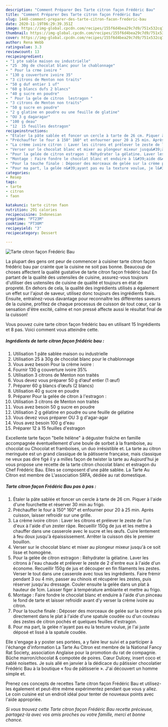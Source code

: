 ```yaml
---
description: "Comment Préparer Des Tarte citron façon Frédéric Bau"
title: "Comment Préparer Des Tarte citron façon Frédéric Bau"
slug: 1448-comment-preparer-des-tarte-citron-facon-frederic-bau
date: 2020-11-19T06:29:39.351Z
image: https://img-global.cpcdn.com/recipes/155f6d4bea29c7d9/751x532cq70/tarte-citron-facon-frederic-bau-photo-principale-de-la-recette.jpg
thumbnail: https://img-global.cpcdn.com/recipes/155f6d4bea29c7d9/751x532cq70/tarte-citron-facon-frederic-bau-photo-principale-de-la-recette.jpg
cover: https://img-global.cpcdn.com/recipes/155f6d4bea29c7d9/751x532cq70/tarte-citron-facon-frederic-bau-photo-principale-de-la-recette.jpg
author: Rena Webb
ratingvalue: 3.3
reviewcount: 13
recipeingredient:
- "1 pte sable maison ou industrielle"
- "25  30g de chocolat blanc pour le chablonnage"
- " Pour la crme ivoire "
- "130 g couverture ivoire 35"
- "3 citrons de Menton non traits"
- "50 g duf entier 1 uf"
- "60 g blancs dufs 2 blancs"
- "40 g sucre en poudre"
- " Pour la gele de citron  lestragon "
- "3 citrons de Menton non traits"
- "50 g sucre en poudre"
- "2 g glatine en poudre ou une feuille de glatine"
- "OU 3 g dagaragar"
- "100 g deau"
- "12  15 feuilles destragon"
recipeinstructions:
- "Étaler la pâte sablée et foncer un cercle à tarte de 26 cm. Piquer à l&#39;aide d&#39;une fourchette et réserver 30 min au frigo."
- "Préchauffer le four à 150° 160° et enfourner pour 20 à 25 min. Après cuisson, laisser refroidir sur une grille."
- "La crème ivoire citron : Laver les citrons et prélever le zeste de l&#39;un d&#39;eux à l&#39;aide d&#39;un zester râpe. Recueillir 150g de jus et les mettre à chauffer dans une casserole avec le sucre et les œufs. Cuire lentement à feu doux jusqu&#39;à épaississement. Arrêter la cuisson dès le premier bouillon."
- "Verser sur le chocolat blanc et mixer au plongeur mixeur jusqu&#39;à ce soit lisse et homogène."
- "Pour la gelée de citron estragon : Réhydrater la gélatine. Laver les citrons à l&#39;eau chaude et prélever le zeste de 2 d&#39;entre eux à l&#39;aide d&#39;un économe. Recueillir 150g de jus et découper en fin filaments les zestes. Verser le tout dans une casserole avec tous les ingrédients. Faire frémir pendant 3 ou 4 min, passer au chinois et récupérer les zestes, puis réserver jusqu&#39;au dressage. Couler ensuite la gelée dans un plat à hauteur de 1cm. Laisser figer à température ambiante et mettre au frigo."
- "Montage : Faire fondre le chocolat blanc et enduire à l&#39;aide d&#39;un pinceau le fond de tarte et laisser refroidir avant d&#39;y verser la crème ivoire au citron."
- "Pour la touche finale : Déposer des morceaux de gelée sur la crème pris directement dans le plat à l&#39;aide d&#39;une spatule coudée ou d&#39;un couteau des zestes de citron pochés et quelques feuilles d&#39;estragon."
- "Pour ma part, la gelée n&#39;ayant pas eu la texture voulue, je l&#39;ai juste déposé et lissé à la spatule coudée."
categories:
- Resep
tags:
- tarte
- citron
- faon

katakunci: tarte citron faon 
nutrition: 291 calories
recipecuisine: Indonesian
preptime: "PT23M"
cooktime: "PT30M"
recipeyield: "3"
recipecategory: Dessert

---
```



![Tarte citron façon Frédéric Bau](https://img-global.cpcdn.com/recipes/155f6d4bea29c7d9/751x532cq70/tarte-citron-facon-frederic-bau-photo-principale-de-la-recette.jpg)

La plupart des gens ont peur de commencer à cuisiner tarte citron façon frédéric bau par crainte que la cuisine ne soit pas bonne. Beaucoup de choses affectent la qualité gustative de tarte citron façon frédéric bau! En partant de la qualité des ustensiles de cuisine, assurez-vous toujours d'utiliser des ustensiles de cuisine de qualité et toujours en état de propreté. En dehors de cela, la qualité des ingrédients utilisés a également un effet sur l'ajout de saveur, utilisez donc toujours des ingrédients frais. Ensuite, entraînez-vous davantage pour reconnaître les différentes saveurs de la cuisine, profitez de chaque processus de cuisson de tout cœur, car la sensation d'être excité, calme et non pressé affecte aussi le résultat final de la cuisson!

<!--inarticleads1-->

Vous pouvez cuire tarte citron façon frédéric bau en utilisant 15 Ingrédients et 8 pas. Voici comment vous atteindre cette.

##### Ingrédients de tarte citron façon frédéric bau :

1. Utilisation 1 pâte sablée maison ou industrielle
1. Utilisation 25 à 30g de chocolat blanc pour le chablonnage
1. Vous avez besoin  Pour la crème ivoire :
1. Fournir 130 g couverture ivoire 35%
1. Utilisation 3 citrons de Menton non traités
1. Vous devez vous préparer 50 g d’œuf entier (1 œuf)
1. Préparer 60 g blancs d’œufs (2 blancs)
1. Utilisation 40 g sucre en poudre
1. Préparer  Pour la gelée de citron à l&#39;estragon :
1. Utilisation 3 citrons de Menton non traités
1. Vous avez besoin 50 g sucre en poudre
1. Utilisation 2 g gélatine en poudre ou une feuille de gélatine
1. Vous devez vous préparer OU 3 g d&#39;agar-agar
1. Vous avez besoin 100 g d&#39;eau
1. Préparer 12 à 15 feuilles d&#39;estragon


Excellente tarte façon &#34;belle hélène&#34; à déguster fraîche en famille accompagnée éventuellement d&#39;une boule de sorbet à la framboise, au chocolat ou Chocolat et framboises, un duo irrésistible et. La tarte au citron meringuée est un grand classique de la pâtisserie française, mais classique ne veux pas dire figé il y a milles façon de twister la tarte au Aujourd&#39;hui je vous propose une recette de la tarte citron chocolat blanc et estragon du Chef Frédéric Bau. Elles se composent d&#39;une pâte sablée. La Tarte Au Citron est membre de L&#39;association SRFA, dédiée au rat domestique. 

<!--inarticleads2-->

##### Tarte citron façon Frédéric Bau pas à pas :

1. Étaler la pâte sablée et foncer un cercle à tarte de 26 cm. Piquer à l&#39;aide d&#39;une fourchette et réserver 30 min au frigo.
1. Préchauffer le four à 150° 160° et enfourner pour 20 à 25 min. Après cuisson, laisser refroidir sur une grille.
1. La crème ivoire citron : Laver les citrons et prélever le zeste de l&#39;un d&#39;eux à l&#39;aide d&#39;un zester râpe. Recueillir 150g de jus et les mettre à chauffer dans une casserole avec le sucre et les œufs. Cuire lentement à feu doux jusqu&#39;à épaississement. Arrêter la cuisson dès le premier bouillon.
1. Verser sur le chocolat blanc et mixer au plongeur mixeur jusqu&#39;à ce soit lisse et homogène.
1. Pour la gelée de citron estragon : Réhydrater la gélatine. Laver les citrons à l&#39;eau chaude et prélever le zeste de 2 d&#39;entre eux à l&#39;aide d&#39;un économe. Recueillir 150g de jus et découper en fin filaments les zestes. Verser le tout dans une casserole avec tous les ingrédients. Faire frémir pendant 3 ou 4 min, passer au chinois et récupérer les zestes, puis réserver jusqu&#39;au dressage. Couler ensuite la gelée dans un plat à hauteur de 1cm. Laisser figer à température ambiante et mettre au frigo.
1. Montage : Faire fondre le chocolat blanc et enduire à l&#39;aide d&#39;un pinceau le fond de tarte et laisser refroidir avant d&#39;y verser la crème ivoire au citron.
1. Pour la touche finale : Déposer des morceaux de gelée sur la crème pris directement dans le plat à l&#39;aide d&#39;une spatule coudée ou d&#39;un couteau des zestes de citron pochés et quelques feuilles d&#39;estragon.
1. Pour ma part, la gelée n&#39;ayant pas eu la texture voulue, je l&#39;ai juste déposé et lissé à la spatule coudée.


Elle s&#39;engage à y poster ses portées, a y faire leur suivi et a participer à l&#39;échange d&#39;information La Tarte Au Citron est membre de la National Fancy Rat Society, association Anglaise pour la promotion du rat de compagnie. Bûche marron/chocolat &amp; compotée de poires. Cœur Dulcey, insert coco et sablé noisettes. Je suis allé en janvier à la dédicace du pâtissier chocolatier Frédéric Bau à la boutique « fou de pâtisserie ». J&#39;ai découvert un homme simple et. 

<!--inarticleads1-->

<p>
Prenez ces concepts de recettes Tarte citron façon Frédéric Bau et utilisez-les également et peut-être même expérimentez pendant que vous y allez. Le coin cuisine est un endroit idéal pour tenter de nouveaux points avec l'aide appropriée.
</p>

<p>
<i>Si vous trouvez cette Tarte citron façon Frédéric Bau recette précieuse, partagez-la avec vos amis proches ou votre famille, merci et bonne chance.</i>
</p>
